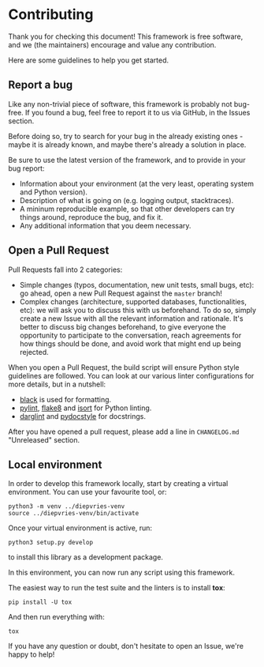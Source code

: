 # Contributing

Thank you for checking this document! This framework is free software, and we (the
maintainers) encourage and value any contribution.

Here are some guidelines to help you get started.

## Report a bug

Like any non-trivial piece of software, this framework is probably not bug-free. If you
found a bug, feel free to report it to us via GitHub, in the Issues section.

Before doing so, try to search for your bug in the already existing ones - maybe it is
already known, and maybe there's already a solution in place.

Be sure to use the latest version of the framework, and to provide in your bug report:

- Information about your environment (at the very least, operating system and Python
  version).
- Description of what is going on (e.g. logging output, stacktraces).
- A mininum reproducible example, so that other developers can try things around,
  reproduce the bug, and fix it.
- Any additional information that you deem necessary.

## Open a Pull Request

Pull Requests fall into 2 categories:

- Simple changes (typos, documentation, new unit tests, small bugs, etc): go ahead, open
  a new Pull Request against the `master` branch!
- Complex changes (architecture, supported databases, functionalities, etc): we will ask
  you to discuss this with us beforehand. To do so, simply create a new Issue with all
  the relevant information and rationale. It's better to discuss big changes beforehand,
  to give everyone the opportunity to participate to the conversation, reach agreements
  for how things should be done, and avoid work that might end up being rejected.

When you open a Pull Request, the build script will ensure Python style guidelines are
followed. You can look at our various linter configurations for more details, but in a
nutshell:

- [black](https://black.readthedocs.io/en/stable/) is used for formatting.
- [pylint](https://www.pylint.org/), [flake8](https://flake8.pycqa.org/en/latest/) and
  [isort](https://pycqa.github.io/isort/) for Python linting.
- [darglint](https://github.com/terrencepreilly/darglint) and
  [pydocstyle](http://www.pydocstyle.org/en/stable/) for docstrings.

After you have opened a pull request, please add a line in `CHANGELOG.md`
"Unreleased" section.

## Local environment

In order to develop this framework locally, start by creating a virtual environment. You
can use your favourite tool, or:

```shell
python3 -m venv ../diepvries-venv
source ../diepvries-venv/bin/activate
```

Once your virtual environment is active, run:

```shell
python3 setup.py develop
```

to install this library as a development package.

In this environment, you can now run any script using this framework.

 The easiest way to run the test suite and the linters is to install **tox**:

```shell
pip install -U tox
```

And then run everything with:

```shell
tox
```

If you have any question or doubt, don't hesitate to open an Issue, we're happy to help!
